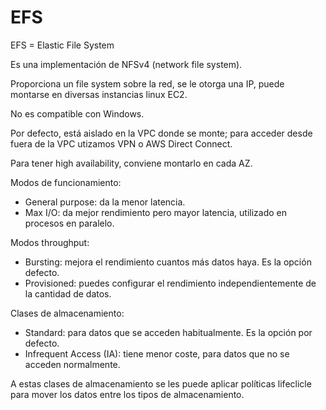 # EFS

EFS = Elastic File System

Es una implementación de NFSv4 (network file system).

Proporciona un file system sobre la red, se le otorga una IP, puede montarse en diversas instancias linux EC2.

No es compatible con Windows.

Por defecto, está aislado en la VPC donde se monte; para acceder desde fuera de la VPC utizamos VPN o AWS Direct Connect.

Para tener high availability, conviene montarlo en cada AZ.

Modos de funcionamiento:

- General purpose: da la menor latencia.
- Max I/O: da mejor rendimiento pero mayor latencia, utilizado en procesos en paralelo.

Modos throughput:

- Bursting: mejora el rendimiento cuantos más datos haya. Es la opción defecto.
- Provisioned: puedes configurar el rendimiento independientemente de la cantidad de datos.

Clases de almacenamiento:

- Standard: para datos que se acceden habitualmente. Es la opción por defecto.
- Infrequent Access (IA): tiene menor coste, para datos que no se acceden normalmente.

A estas clases de almacenamiento se les puede aplicar políticas lifeclicle para mover los datos entre los tipos de almacenamiento.
